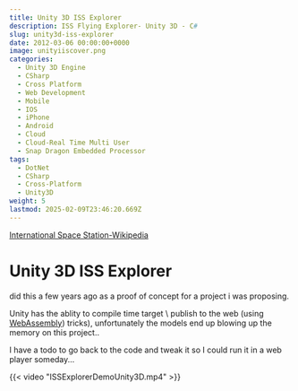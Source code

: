 ```yaml
---
title: Unity 3D ISS Explorer
description: ISS Flying Explorer- Unity 3D - C#
slug: unity3d-iss-explorer
date: 2012-03-06 00:00:00+0000
image: unityiiscover.png
categories:
  - Unity 3D Engine
  - CSharp
  - Cross Platform
  - Web Development
  - Mobile
  - IOS
  - iPhone
  - Android
  - Cloud
  - Cloud-Real Time Multi User
  - Snap Dragon Embedded Processor
tags:
  - DotNet
  - CSharp
  - Cross-Platform
  - Unity3D
weight: 5
lastmod: 2025-02-09T23:46:20.669Z
---
```

[International Space Station-Wikipedia](https://en.wikipedia.org/wiki/International_Space_Station)

# Unity 3D ISS Explorer

did this a few years ago as a proof of concept for a project i was proposing.

Unity has the ablity to compile time target \ publish to the web (using [WebAssembly](https://en.wikipedia.org/wiki/WebAssembly)) tricks), unfortunately the models end up blowing up the memory on this project..

I have a todo to go back to the code and tweak it so I could run it in a web player someday...

{{< video "ISSExplorerDemoUnity3D.mp4" >}}
